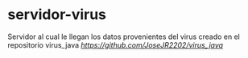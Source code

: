 # servidor-virus

Servidor al cual le llegan los datos provenientes del virus creado en el repositorio virus_java *https://github.com/JoseJR2202/virus_java*
